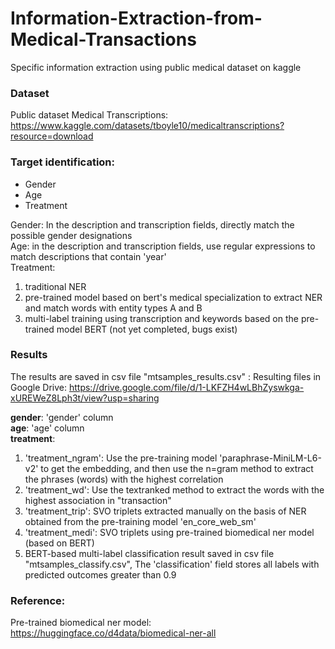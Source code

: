# Information-Extraction-from-Medical-Transactions
Specific information extraction using public medical dataset on kaggle

### Dataset
Public dataset Medical Transcriptions: https://www.kaggle.com/datasets/tboyle10/medicaltranscriptions?resource=download


### Target identification:
* Gender
* Age
* Treatment

Gender: 
  In the description and transcription fields, directly match the possible gender designations  
Age: 
  in the description and transcription fields, use regular expressions to match descriptions that contain 'year'  
Treatment:
1. traditional NER
2. pre-trained model based on bert's medical specialization to extract NER and match words with entity types A and B
3. multi-label training using transcription and keywords based on the pre-trained model BERT (not yet completed, bugs exist)

### Results
The results are saved in csv file "mtsamples_results.csv" :
Resulting files in Google Drive: https://drive.google.com/file/d/1-LKFZH4wLBhZyswkga-xUREWeZ8Lph3t/view?usp=sharing

**gender**: 'gender' column  
**age**: 'age' column  
**treatment**:   
  1. 'treatment_ngram':  Use the pre-training model 'paraphrase-MiniLM-L6-v2' to get the embedding, and then use the n=gram method to extract the phrases (words) with the highest correlation
  2. 'treatment_wd': Use the textranked method to extract the words with the highest association in "transaction"
  3. 'treatment_trip': SVO triplets extracted manually on the basis of NER obtained from the pre-training model 'en_core_web_sm'
  4. 'treatment_medi': SVO triplets using pre-trained biomedical ner model (based on BERT)
  5. BERT-based multi-label classification result saved in csv file "mtsamples_classify.csv", The 'classification' field stores all labels with predicted outcomes greater than 0.9


### Reference:
Pre-trained biomedical ner model: https://huggingface.co/d4data/biomedical-ner-all
